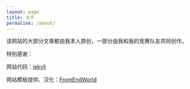 ```yaml
---
layout: page
title: 关于
permalink: /about/
---
```


该网站的大部分文章都由我本人原创，一部分由我和我的竞赛队友共同创作。

特别感谢：

网站代码：[jekyll](https://github.com/jekyll)

网站模板提供、汉化：[FromEndWorld](https://github.com/FromEndWorld "FromEndWorld")

